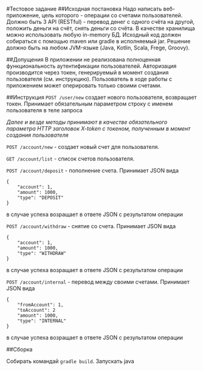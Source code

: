 #Тестовое задание
##Исходная постановка
Надо написать веб-приложение, цель которого - операции со счетами пользователей.
Должно быть 3 API (RESTful) - перевод денег с одного счёта на другой, положить деньги на
счёт, снять деньги со счёта.
В качестве хранилища можно использовать любую in-memory БД.
Исходный код должен собираться с помощью maven или gradle в исполняемый jar. Решение
должно быть на любом JVM-языке (Java, Kotlin, Scala, Frege, Groovy).


##Допущения
В приложении не реализована полноценная функциональность
аутентификации пользователей. Авторизация производится через
токен, генерируемый в момент создания пользователя (см. инструкцию).
Пользователь в ходе работы с приложением может оперировать только своими счетами.

##Инструкция
`POST /user/new` создает нового пользователя, возвращает токен. Принимает обязательным
параметром строку с именем пользователя в теле запроса

*Далее и везде методы принимают в качестве обязательного параметра 
HTTP заголовок X-token с токеном, полученным в момент создания пользователя* 

`POST /account/new` - создает новый счет для пользователя. 

`GET /account/list`  - список счетов пользователя.

`POST /account/deposit` - пополнение счета. Принимает JSON вида
```
{
    "account": 1,
    "amount": 1000,
    "type": "DEPOSIT"
}
```
в случае успеха возращает в ответе JSON с результатом операции

`POST /account/withdraw` - снятие со счета. Принимает JSON вида
```
{
    "account": 1,
    "amount": 1000,
    "type": "WITHDRAW"
}
```
в случае успеха возращает в ответе JSON с результатом операции

`POST /account/internal` - перевод между своими счетами. Принимает JSON вида
```
{
    "fromAccount": 1,
    "toAccount": 2
    "amount": 1000,
    "type": "INTERNAL"
}
```
в случае успеха возращает в ответе JSON с результатом операции

##Сборка

Собирать командай `gradle build`. Запускать java
